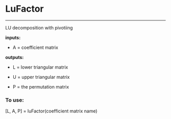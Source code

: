 # LuFactor
---
LU decomposition with pivotiing

**inputs:**

- A = coefficient matrix

**outputs:**

- L = lower triangular matrix

- U = upper triangular matrix

- P = the permutation matrix

### To use:
\[L, A, P\] = luFactor\(coefficient matrix name\)
